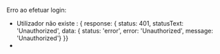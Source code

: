 Erro ao efetuar login:
 - Utilizador não existe : { response: {
    status: 401,
    statusText: 'Unauthorized',
    data: { status: 'error', error: 'Unauthorized', message: 'Unauthorized'}
  }}
 - 